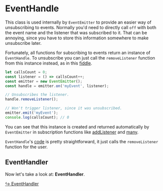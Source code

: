 # EventHandle

This class is used internally by `EventEmitter` to provide an easier way of
unsubscribing to events. Normally you'd need to directly call `off` with both
the event name and the listener that was subscribed to it. That can be annoying,
since you have to store this information somewhere to make unsubscribe later.

Fortunately, all functions for subscribing to events return an instance of
`EventHandle`. To unsubscribe you can just call the `removeListener` function
from this instance instead, as in this
[fiddle](https://jsfiddle.net/metaljs/gcb89q7u/).

```js
let callsCount = 0;
const listener = () => callsCount++;
const emitter = new EventEmitter();
const handle = emitter.on('myEvent', listener);

// Unsubscribes the listener.
handle.removeListener();

// Won't trigger listener, since it was unsubscribed.
emitter.emit('myEvent');
console.log(callsCount); // 0
```

You can see that this instance is created and returned automatically by
`EventEmitter` in subscription functions like
[addListener](https://github.com/metal/metal.js/blob/master/packages/metal-events/src/EventEmitter.js#L79)
and [many](https://github.com/metal/metal.js/blob/master/packages/metal-events/src/EventEmitter.js#L198).

`EventHandle`'s [code](https://github.com/metal/metal.js/blob/master/packages/metal-events/src/EventHandle.js#L58)
is pretty straightforward, it just calls the `removeListener` function for the
user.

## EventHandler

Now let's take a look at: **EventHandler**.

[↪ EventHandler](EventHandler.md)
